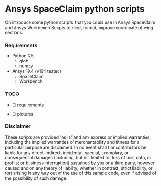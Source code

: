 # Ansys SpaceClaim python scripts
On introduce some python scripts, that you could use in Ansys SpaceClaim and Ansys Workbench
Scripts to slice, format, improve coordinate of wing sections.

### **Requrements**
* Python 3.5
    - glob
    - numpy
* Ansys 19.4  (v194 tested)
    - SpaceClaim
    - Workbench

### **TODO**

-  <span>&#9744;</span>  requirements

- <span>&#9744;</span> pictures


### **Disclaimer**
These scripts are provided “as is” and any express or implied warranties, including the implied warranties of merchantability and fitness for a particular purpose are disclaimed. In no event shall I or contributors be liable for any direct, indirect, incidental, special, exemplary, or consequential damages (including, but not limited to, loss of use, data, or profits; or business interruption) sustained by you or a third party, however caused and on any theory of liability, whether in contract, strict liability, or tort arising in any way out of the use of this sample code, even if advised of the possibility of such damage.